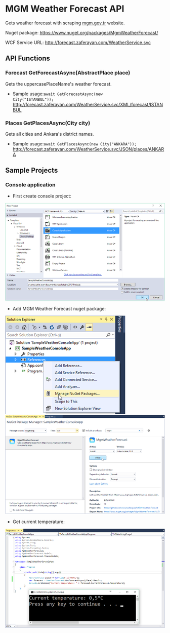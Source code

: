 # MGM Weather Forecast API
Gets weather forecast with scraping [mgm.gov.tr](http://www.mgm.gov.tr/tahmin/il-ve-ilceler.aspx) website.

Nuget package: https://www.nuget.org/packages/MgmWeatherForecast/

WCF Service URL: http://forecast.zaferayan.com/WeatherService.svc

## API Functions
### Forecast GetForecastAsync(AbstractPlace place)
Gets the uppercasePlaceName's weather forecast.
* Sample usage:<code>await GetForecastAsync(new City("ISTANBUL"));</code>
http://forecast.zaferayan.com/WeatherService.svc/XML/forecast/ISTANBUL

### Places GetPlacesAsync(City city)
Gets all cities and Ankara's district names.
* Sample usage:<code>await GetPlacesAsync(new City("ANKARA"));</code>
http://forecast.zaferayan.com/WeatherService.svc/JSON/places/ANKARA

## Sample Projects
### Console application
* First create console project:

![alt tag](https://raw.githubusercontent.com/ozcanzaferayan/MGM-Weather-Forecast/master/Screenshots/1%20-%20Creating%20project.png)

* Add MGM Weather Forecast nuget package:

![alt tag](https://raw.githubusercontent.com/ozcanzaferayan/MGM-Weather-Forecast/master/Screenshots/2.%20Manage%20nuget%20packages.png)
![alt tag](https://raw.githubusercontent.com/ozcanzaferayan/MGM-Weather-Forecast/master/Screenshots/3.%20Search%20package.png)

* Get current temperature:

![alt tag](https://raw.githubusercontent.com/ozcanzaferayan/MGM-Weather-Forecast/master/Screenshots/4.%20Get%20current%20temperature.png)
